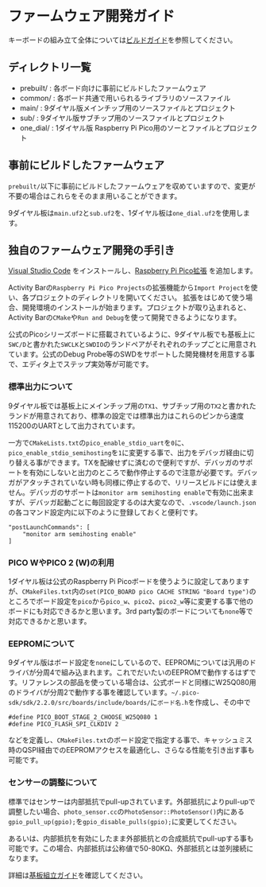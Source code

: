 # ファームウェア開発ガイド

キーボードの組み立て全体については[ビルドガイド](../buildguide_ja.md)を参照してください。

## ディレクトリ一覧

- prebuilt/ : 各ボード向けに事前にビルドしたファームウェア
- common/ : 各ボード共通で用いられるライブラリのソースファイル
- main/ : 9ダイヤル版メインチップ用のソースファイルとプロジェクト
- sub/ : 9ダイヤル版サブチップ用のソースファイルとプロジェクト
- one_dial/ : 1ダイヤル版 Raspberry Pi Pico用のソーとファイルとプロジェクト

## 事前にビルドしたファームウェア

`prebuilt/`以下に事前にビルドしたファームウェアを収めていますので、変更が不要の場合はこれらをそのまま用いることができます。

9ダイヤル板は`main.uf2`と`sub.uf2`を、1ダイヤル板は`one_dial.uf2`を使用します。

## 独自のファームウェア開発の手引き

[Visual Studio Code](https://code.visualstudio.com/) をインストールし、[Raspberry Pi Pico拡張](https://marketplace.visualstudio.com/items?itemName=raspberry-pi.raspberry-pi-pico) を追加します。

Activity Barの`Raspberry Pi Pico Projects`の拡張機能から`Import Project`を使い、各プロジェクトのディレクトリを開いてください。
拡張をはじめて使う場合、開発環境のインストールが始まります。プロジェクトが取り込まれると、Activity Barの`CMake`や`Run and Debug`を使って開発できるようになります。

公式のPicoシリーズボードに搭載されているように、9ダイヤル板でも基板上に`SWC/D`と書かれた`SWCLK`と`SWDIO`のランドペアがそれぞれのチップごとに用意されています。公式のDebug Probe等のSWDをサポートした開発機材を用意する事で、エディタ上でステップ実効等が可能です。

### 標準出力について

9ダイヤル板では基板上にメインチップ用の`TX1`、サブチップ用の`TX2`と書かれたランドが用意されており、標準の設定では標準出力はこれらのピンから速度115200のUARTとして出力されています。

一方で`CMakeLists.txt`の`pico_enable_stdio_uart`を`0`に、`pico_enable_stdio_semihosting`を`1`に変更する事で、出力をデバッガ経由に切り替える事ができます。TXを配線せずに済むので便利ですが、デバッガのサポートを有効にしないと出力のところで動作停止するので注意が必要です。デバッガがアタッチされていない時も同様に停止するので、リリースビルドには使えません。デバッガのサポートは`monitor arm semihosting enable`で有効に出来ますが、デバッガ起動ごとに毎回設定するのは大変なので、`.vscode/launch.json`の各コマンド設定内に以下のように登録しておくと便利です。

```
"postLaunchCommands": [
    "monitor arm semihosting enable"
]
```

### PICO WやPICO 2 (W)の利用

1ダイヤル板は公式のRaspberry Pi Picoボードを使うように設定してありますが、`CMakeFiles.txt`内の`set(PICO_BOARD pico CACHE STRING "Board type")`のところでボード設定を`pico`から`pico_w`、`pico2`、`pico2_w`等に変更する事で他のボードにも対応できるかと思います。3rd party製のボードについても`none`等で対応できるかと思います。

### EEPROMについて

9ダイヤル版はボード設定を`none`にしているので、EEPROMについては汎用のドライバが分周4で組み込まれます。これでだいたいのEEPROMで動作するはずです。リファレンスの部品を使っている場合は、公式ボードと同様にW25Q080用のドライバが分周2で動作する事を確認しています。`~/.pico-sdk/sdk/2.2.0/src/boards/include/boards/`に`ボード名.h`を作成し、その中で

```
#define PICO_BOOT_STAGE_2_CHOOSE_W25Q080 1
#define PICO_FLASH_SPI_CLKDIV 2
```

などを定義し、`CMakeFiles.txt`のボード設定で指定する事で、キャッシュミス時のQSPI経由でのEEPROMアクセスを最適化し、さらなる性能を引き出す事も可能です。

### センサーの調整について

標準ではセンサーは内部抵抗でpull-upされています。外部抵抗によりpull-upで調整したい場合、`photo_sensor.cc`の`PhotoSensor::PhotoSensor()`内にある`gpio_pull_up(gpio);`を`gpio_disable_pulls(gpio);`に変更してください。

あるいは、内部抵抗を有効にしたまま外部抵抗との合成抵抗でpull-upする事も可能です。この場合、内部抵抗は公称値で50-80KΩ、外部抵抗とは並列接続になります。

詳細は[基板組立ガイド](../board/README_ja.md)を確認してください。
